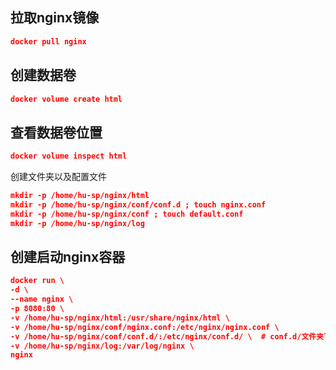 ## 拉取nginx镜像

```json
docker pull nginx
```

## 创建数据卷

```json
docker volume create html
```

## 查看数据卷位置

```json
docker volume inspect html
```

创建文件夹以及配置文件
```json
mkdir -p /home/hu-sp/nginx/html
mkdir -p /home/hu-sp/nginx/conf/conf.d ; touch nginx.conf
mkdir -p /home/hu-sp/nginx/conf ; touch default.conf
mkdir -p /home/hu-sp/nginx/log
```

## 创建启动nginx容器

```json
docker run \
-d \
--name nginx \
-p 8080:80 \
-v /home/hu-sp/nginx/html:/usr/share/nginx/html \
-v /home/hu-sp/nginx/conf/nginx.conf:/etc/nginx/nginx.conf \
-v /home/hu-sp/nginx/conf/conf.d/:/etc/nginx/conf.d/ \  # conf.d/文件夹下的文件 default.conf
-v /home/hu-sp/nginx/log:/var/log/nginx \
nginx
```